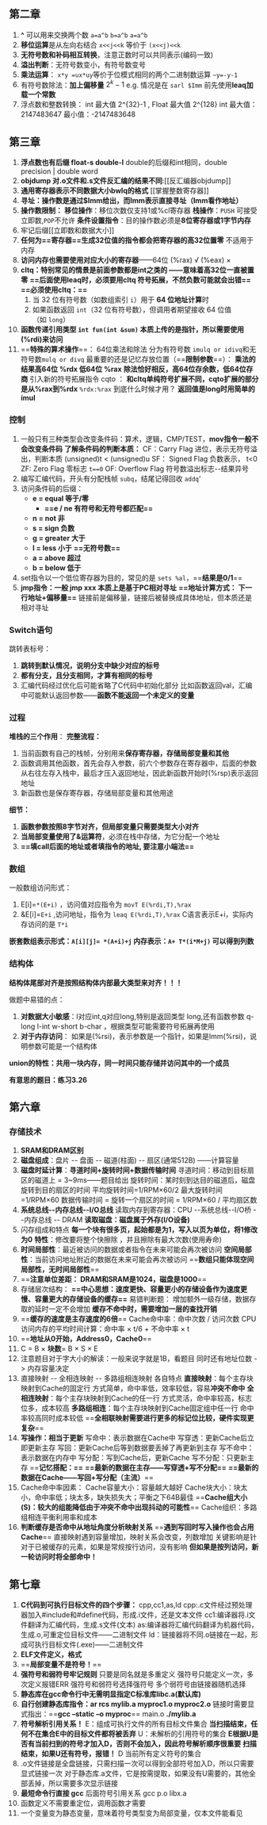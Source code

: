 ## 第二章
1. **^** 可以用来交换两个数 `a=a^b` `b=a^b` `a=a^b`
2. **移位运算**是从左向右结合 `x<<j<<k` 等价于 `(x<<j)<<k`
3. **无符号数和补码相互转换**，注意正数时可以共同表示(编码一致)
4. **溢出判断**：无符号数变小，有符号数变号
5. **乘法运算**： `x*y =ux*uy`等价于位模式相同的两个二进制数运算 `~y=-y-1` 
6. 有符号数除法：**加上偏移量** $2^k-1$
	e.g. 情况是在 `sarl $Imm` 前先使用**leaq加载一个常数**
7. 浮点数和整数转换： int 最大值 2^{32}-1 , Float 最大值 2^{128}
int 最大值： 2147483647 最小值：-2147483648
## 第三章  
1. **浮点数也有后缀 float-s double-l**
	double的后缀和int相同，double precision | double word
2. **objdump 对.o文件和.s文件反汇编的结果不同**:[[反汇编器objdump]]
3. **通用寄存器表示不同数据大小bwlq的格式**
	[[掌握整数寄存器]]
4. **寻址：操作数是通过$Imm给出，而Imm表示直接寻址（Imm看作地址）**
5. **操作数限制：**
	**移位操作**：移位次数仅支持1或%cl寄存器 
	**栈操作**：`PUSH` 可接受立即数,`POP`不允许
	**条件设置指令**：目的操作数必须是 ​**8位寄存器或1字节内存**
6. 牢记后缀[[立即数和数据大小]]
7. **任何为==寄存器==生成32位值的指令都会把寄存器的高32位置零**
	不适用于内存
8. **访问内存也需要使用对应大小的寄存器**——64位 (%rax) √ (%eax) ×
9. **cltq：特别常见的情景是前面参数都是int之类的
   ——意味着高32位一直被置零**
	**==后面使用leaq时，必须要用cltq 符号拓展，不然负数可能就会出错==**
	**==必须使用cltq：==**
	1. 当 32 位有符号数（如数组索引 `i`）用于 **64 位地址计算**时
	2. 如果函数返回 `int`（32 位有符号数），但调用者期望接收 64 位值（如 `long`）
10. **函数传递引用类型 `int fun(int &sum)` 本质上传的是指针，所以需要使用(%rdi)来访问**
11. ==**特殊的算术操作**==： 64位乘法和除法
	分为有符号数 `imulq or idivq`和无符号数`mulq or divq` 
	最重要的还是记忆存放位置（==**限制参数**==）： **乘法的结果高64位 %rdx 低64位 %rax**
		**除法恰好相反，高64位存余数，低64位存商**
	引入新的符号拓展指令 cqto ： 
	**和cltq单纯符号扩展不同，cqto扩展的部分是从%rax到%rdx** `%rdx:%rax`
	到底什么时候才用？
		**返回值是long时用简单的imul**
### **控制**
1. 一般只有三种类型会改变条件码：算术，逻辑，CMP/TEST，**mov指令一般不会改变条件码**
	**了解条件码的判断本质：**
		CF：Carry Flag 进位，表示无符号溢出，判断本质 (unsigned)t < (unsigned)u
		SF： Signed Flag 负数表示， t<0
		ZF: Zero Flag 零标志 `t==0`
		OF: Overflow Flag 符号数溢出标志--结果异号
2. 编写汇编代码，开头有分配栈帧 `subq`，结尾记得回收 `addq`‘
3. 访问条件码的后缀：
	- **e = equal   等于/零**
		- **==e / ne 有符号和无符号都匹配==**
	- **n = not      非**
	- **s = sign     负数**
	- **g = greater 大于**
	- **l = less      小于**
	**==无符号数==**
	- **a = above   超过**
	- **b = below   低于**
4. set指令以一个低位寄存器为目的，常见的是 `sets %al`，==**结果是0/1**==
5. **jmp指令：一般 jmp xxx 本质上是基于PC相对寻址**
	**==地址计算方式： 下一行地址+偏移量==**
	链接前是偏移量，链接后被替换成具体地址，但本质还是相对寻址
### Switch语句
跳转表标号： 
1. **跳转到默认情况，说明分支中缺少对应的标号**
2. **都有分支，且分支相同，才算有相同的标号**
3. 汇编代码经过优化后可能省略了C代码中初始化部分
   比如函数返回val，汇编中可能默认返回参数——**函数不能返回一个未定义的变量**
### 过程
**堆栈的三个作用**：
**完整流程：**
1. 当前函数有自己的栈帧，分别用来**保存寄存器，存储局部变量和其他**
2. 函数调用其他函数，首先会存入参数，前六个参数存在寄存器中，后面的参数从右往左存入栈中，最后才压入返回地址，因此新函数开始时(%rsp)表示返回地址
3. 新函数也是保存寄存器，存储局部变量和其他用途

**细节：** 
1. **函数参数按照8字节对齐，但局部变量只需要类型大小对齐**
2. **当局部变量使用了&运算符**，必须在栈中存储，为它分配一个地址
3. **==填call后面的地址或者填指令的地址, 要注意小端法==**
### **数组**
一般数组访问形式：
1. E[i]=`*(E+i)` ，访问值对应指令为 `movT E(%rdi,T),%rax`
2. &E[i]=`E+i` ,访问地址，指令为 `leaq E(%rdi,T),%rax`
C语言表示E+i，实际内存访问的是 `T*i`

**嵌套数组表示形式：`A[i][j]= *(A+i)+j`  内存表示：`A+ T*(i*M+j)` 可以得到列数**

### **结构体**
**结构体尾部对齐是按照结构体内部最大类型来对齐！！！**

做题中易错的点：
1. **对数据大小敏感**：l对应int,q对应long,特别是返回类型 long,还有函数参数
   q-long  l-int w-short b-char ，根据类型可能需要符号拓展再使用
2. **对于内存访问**： 如果是(%rsi)，表示参数是一个指针，如果是Imm(%rsi)，说明参数可能是一个结构体

**union的特性：共用一块内存，同一时间只能存储并访问其中的一个成员**

**有意思的题目：练习3.26**
## 第六章
### 存储技术
1. **SRAM和DRAM区别**
2. **磁盘组成**：盘片 -- 盘面 -- 磁道(柱面) -- 扇区(通常512B) ——计算容量
3. **磁盘时延计算**：**寻道时间+旋转时间+数据传输时间**
   寻道时间：移动到目标扇区的磁道上 = 3~9ms——题目给出
   旋转时间：某时刻到达目的磁道后，磁盘旋转到目的扇区的时间
   平均旋转时间=1/RPM×60/2 最大旋转时间=1/RPM×60
   数据传输时间 = 旋转一个扇区的时间 = 1/RPM×60 / 平均扇区数
4. **系统总线--内存总线--I/O总线**
   读取内存到寄存器：CPU --系统总线--I/O桥 --内存总线 -- DRAM
   **读取磁盘：磁盘属于外存(I/O设备)**
5. 闪存组成和特点
   **每一个块有很多页，起始都是为1，写入以页为单位，将1修改为0**
   **特性**：修改要将整个快擦除 ，并且擦除有最大次数(使用寿命)
6. **时间局部性**：最近被访问的数据或者指令在未来可能会再次被访问
   **空间局部性**：当前访问地址附近的数据在未来可能会再次被访问
   ==**数组只能体现空间局部性，无时间局部性**==
7. ==**注意单位差距： DRAM和SRAM是1024，磁盘是1000**==
8. 存储层次结构：
   **==中心思想：速度更快、容量更小的存储设备作为速度更慢、容量更大的存储设备的缓存==**
   易错判断题： 增加额外一级存储，数据存取的延时一定不会增加
   **缓存不命中时，需要增加一层的查找开销**
9. ==**缓存的速度是主存速度的6倍**==
   Cache命中率：命中次数 / 访问次数
   CPU访问内存的平均时间计算：命中率 × t/6 + 不命中率 × t 
10. ==**地址从0开始，Address0，Cache0**==
11. C = B × **块数**= B × S × E
12. 注意题目对于字大小的解读：一般来说字就是1B，看题目
    同时还有地址位数 -> 内存容量决定
13. 直接映射 -- 全相连映射 -- 多路组相连映射 各自特点
    **直接映射**：每个主存块映射到Cache的固定行
    方式简单，命中率低，效率较低，容易**冲突不命中**
    **全相连映射**：每个主存块映射到Cache的任一行
    方式灵活，命中率较高，标志位多，成本较高
    **多路组相连**：每个主存块映射到Cache固定组中任一行
    命中率较高同时成本较低
    ==**全相联映射需要进行更多的标记位比较，硬件实现更复杂**==
14. **写操作：相当于更新**
    写命中：表示数据在Cache中
	    写穿透：更新Cache后立即更新主存
	    写回：更新Cache后等到数据要丢掉了再更新到主存
	写不命中：表示数据在内存中
		写分配：写到Cache后，更新Cache
		写不分配：只更新主存
	==**记忆搭配：==**
	**==最新的数据在主存——写穿透+写不分配==**
	**==最新的数据在Cache——写回+写分配（主流）**==
15. Cache命中率因素：
    Cache容量大小：容量越大越好
    Cache块大小：块太小，命中率低；块太多，缺失损失大；平衡之下64B最佳
    ==**Cache组大小(S)：较大的组能降低由于冲突不命中出现抖动的可能性**==
    Cache组织：多路组相连平衡利用率和成本
16. **判断缓存是否命中从地址角度分析映射关系**
    ==**遇到写回时写入操作也会占用Cache**==
    直接映射遇到容量增加，映射关系会改变，列数增加
    关键影响是针对于已被缓存的元素，如果是常规按行访问，没有影响
    **但如果是按列访问，新一轮访问时将全部命中！**

## 第七章
1. **C代码到可执行目标文件的四个步骤：**
   cpp,cc1,as,ld
   cpp:.c文件经过预处理器加入#include和#define代码，形成.i文件，还是文本文件
   cc1:编译器将.i文件翻译为汇编代码，生成.s文件(文本)
   as:编译器将汇编代码翻译为机器代码，生成.o,可重定位目标文件——二进制文件
   ld：链接器将不同.o链接在一起，形成可执行目标文件(.exe)——二进制文件
2. **ELF文件定义，格式**
3. ==**局部变量不是符号！**==
4. **强符号和弱符号牢记规则**
   只要是同名就是多重定义
   强符号只能定义一次，多次定义报错ERR
   强符号和弱符号选择强符号
   多个弱符号由链接器随机选择
5. **静态库在gcc命令行中无需明显指定C标准库libc.a(默认库)**
6. **自行创建静态库指令：ar rcs mylib.a myproc1.o myproc2.o**
   链接时需要显式指出：==**gcc –static –o myproc**== main.o **./mylib.a**
7. **符号解析引用关系！**
   E：组成可执行文件的所有目标文件集合
   **当扫描结束，任何不在集合E中的目标文件都将被丢弃**
   U：未解析的引用符号的集合
   **E根据U是否有当前扫到的符号才加入D，否则不会加入，因此符号解析顺序很重要**
   **扫描结束，如果U还有符号，报错！**
   D 当前所有定义符号的集合 
8. .o文件链接是全盘链接，只需扫描一次可以得到全部符号加入D，所以只需要显式链接一次
   对于静态库.a文件，它是按需提取，如果没有U需要的，其他全部丢掉，所以需要多次显示链接
9. **最短命令行直接 gcc** 后面符号引用关系  gcc p.o libx.a
10. 函数定义不需要重定位，调用函数才需要
11. 一个变量变为静态变量，意味着符号类型变为局部变量，仅本文件能看见

   
   